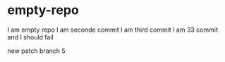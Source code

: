 # empty-repo
I am empty repo
I am seconde commit
I am third commit
I am 33 commit and I should fail


new patch branch 5
